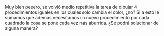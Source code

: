 Muy bien peeero, se volvió medio repetitiva la tarea de dibujar 4 procedimientos iguales en los cuales solo cambia el color, ¿no? Si a esto le sumamos que además necesitamos un nuevo procedimiento por cada cuadrado la cosa se pone cada vez más aburrida. ¿Se podrá solucionar de alguna manera?